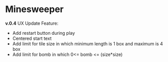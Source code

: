 # Minesweeper
**v.0.4**
UX Update
Feature:
- Add restart button during play
- Centered start text
- Add limit for tile size in which minimum length is 1 box and maximum is 4 box
- Add limit for bomb in which 0<= bomb <= (size*size)